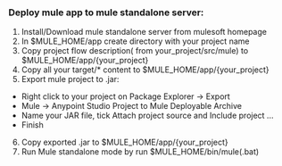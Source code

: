 ### Deploy mule app to mule standalone server:
1. Install/Download mule standalone server from mulesoft homepage
2. In $MULE_HOME/app create directory with your project name
3. Copy project flow description( from your_project/src/mule) to $MULE_HOME/app/{your_project}
4. Copy all your target/* content to $MULE_HOME/app/{your_project}
5. Export mule project to .jar:
- Right click to your project on Package Explorer -> Export
- Mule -> Anypoint Studio Project to Mule Deployable Archive
- Name your JAR file, tick Attach project source and Include project ...
- Finish
6. Copy exported .jar to  $MULE_HOME/app/{your_project}
7. Run Mule standalone mode by  run $MULE_HOME/bin/mule(.bat)
